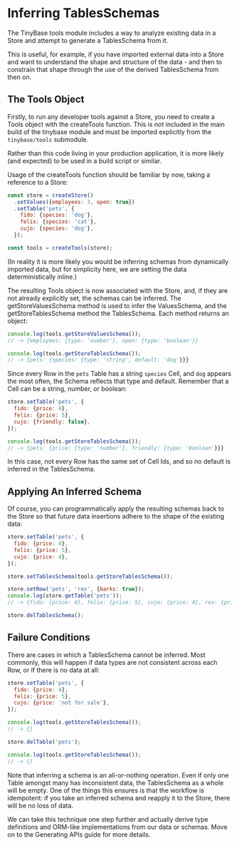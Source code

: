 # Inferring TablesSchemas

The TinyBase tools module includes a way to analyze existing data in a Store and
attempt to generate a TablesSchema from it.

This is useful, for example, if you have imported external data into a Store and
want to understand the shape and structure of the data - and then to constrain
that shape through the use of the derived TablesSchema from then on.

## The Tools Object

Firstly, to run any developer tools against a Store, you need to create a Tools
object with the createTools function. This is _not_ included in the main build
of the tinybase module and must be imported explicitly from the `tinybase/tools`
submodule.

Rather than this code living in your production application, it is more likely
(and expected) to be used in a build script or similar.

Usage of the createTools function should be familiar by now, taking a reference
to a Store:

```js
const store = createStore()
  .setValues({employees: 3, open: true})
  .setTable('pets', {
    fido: {species: 'dog'},
    felix: {species: 'cat'},
    cujo: {species: 'dog'},
  });

const tools = createTools(store);
```

(In reality it is more likely you would be inferring schemas from dynamically
imported data, but for simplicity here, we are setting the data
deterministically inline.)

The resulting Tools object is now associated with the Store, and, if they are
not already explicitly set, the schemas can be inferred. The
getStoreValuesSchema method is used to infer the ValuesSchema, and the
getStoreTablesSchema method the TablesSchema. Each method returns an object:

```js
console.log(tools.getStoreValuesSchema());
// -> {employees: {type: 'number'}, open: {type: 'boolean'}}

console.log(tools.getStoreTablesSchema());
// -> {pets: {species: {type: 'string', default: 'dog'}}}
```

Since every Row in the `pets` Table has a string `species` Cell, and `dog`
appears the most often, the Schema reflects that type and default. Remember that
a Cell can be a string, number, or boolean:

```js
store.setTable('pets', {
  fido: {price: 4},
  felix: {price: 5},
  cujo: {friendly: false},
});

console.log(tools.getStoreTablesSchema());
// -> {pets: {price: {type: 'number'}, friendly: {type: 'boolean'}}}
```

In this case, not every Row has the same set of Cell Ids, and so no default is
inferred in the TablesSchema.

## Applying An Inferred Schema

Of course, you can programmatically apply the resulting schemas back to the
Store so that future data insertions adhere to the shape of the existing data:

```js
store.setTable('pets', {
  fido: {price: 4},
  felix: {price: 5},
  cujo: {price: 4},
});

store.setTablesSchema(tools.getStoreTablesSchema());

store.setRow('pets', 'rex', {barks: true});
console.log(store.getTable('pets'));
// -> {fido: {price: 4}, felix: {price: 5}, cujo: {price: 4}, rex: {price: 4}}

store.delTablesSchema();
```

## Failure Conditions

There are cases in which a TablesSchema cannot be inferred. Most commonly, this
will happen if data types are not consistent across each Row, or if there is no
data at all:

```js
store.setTable('pets', {
  fido: {price: 4},
  felix: {price: 5},
  cujo: {price: 'not for sale'},
});

console.log(tools.getStoreTablesSchema());
// -> {}

store.delTable('pets');

console.log(tools.getStoreTablesSchema());
// -> {}
```

Note that inferring a schema is an all-or-nothing operation. Even if only one
Table amongst many has inconsistent data, the TablesSchema as a whole will be
empty. One of the things this ensures is that the workflow is idempotent: if you
take an inferred schema and reapply it to the Store, there will be no loss of
data.

We can take this technique one step further and actually derive type definitions
and ORM-like implementations from our data or schemas. Move on to the
Generating APIs guide for more details.
